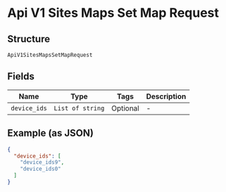 
# Api V1 Sites Maps Set Map Request

## Structure

`ApiV1SitesMapsSetMapRequest`

## Fields

| Name | Type | Tags | Description |
|  --- | --- | --- | --- |
| `device_ids` | `List of string` | Optional | - |

## Example (as JSON)

```json
{
  "device_ids": [
    "device_ids9",
    "device_ids0"
  ]
}
```

